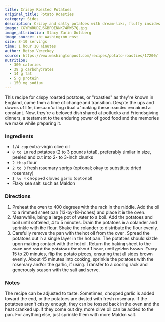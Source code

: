 ```yaml
---
title: Crispy Roasted Potatoes
original_title: Potato Roasties
category: Sides
description: Crispy and salty potatoes with dream-like, fluffy insides. A perfect side dish or a meal on its own.
image: CGYRWRUDZU6GBPDENNK74RWS7Q.jpg
image_attribution: Stacy Zarin Goldberg
image_source: The Washington Post
size: 8-10 servings
time: 1 hour 10 minutes
author: Betsy Vereckey
source: https://www.washingtonpost.com/recipes/potato-roasties/17200/
nutrition:
  - 300 calories
  - 39 g carbohydrates
  - 14 g fat
  - 5 g protein
  - 150 mg sodium
---
```


This recipe for crispy roasted potatoes, or "roasties" as they're known in England, came from a time of change and transition. Despite the ups and downs of life, the comforting ritual of making these roasties remained a constant. Now, they're a beloved dish shared at potlucks and Friendsgiving dinners, a testament to the enduring power of good food and the memories we make while preparing it.

### Ingredients

* `1/4 cup` extra-virgin olive oil
* `8 to 10` red potatoes (2 to 3 pounds total), preferably similar in size, peeled and cut into 2- to 3-inch chunks
* `2 tbsp` flour
* `2 to 3` fresh rosemary sprigs (optional; okay to substitute dried rosemary)
* `3 to 4` chopped cloves garlic (optional)
* Flaky sea salt, such as Maldon

### Directions

1. Preheat the oven to 400 degrees with the rack in the middle. Add the oil to a rimmed sheet pan (13-by-18-inches) and place it in the oven.
2. Meanwhile, bring a large pot of water to a boil. Add the potatoes and boil until softened, 4 to 5 minutes. Drain the potatoes in a colander and sprinkle with the flour. Shake the colander to distribute the flour evenly.
3. Carefully remove the pan with the hot oil from the oven. Spread the potatoes out in a single layer in the hot pan. The potatoes should sizzle upon making contact with the hot oil. Return the baking sheet to the oven and roast the potatoes for about 1 hour, until golden brown. Every 15 to 20 minutes, flip the potato pieces, ensuring that all sides brown evenly. About 45 minutes into cooking, sprinkle the potatoes with the rosemary and/or the garlic, if using. Transfer to a cooling rack and generously season with the salt and serve.

### Notes

The recipe can be adjusted to taste. Sometimes, chopped garlic is added toward the end, or the potatoes are dusted with fresh rosemary. If the potatoes aren't crispy enough, they can be tossed back in the oven and the heat cranked up. If they come out dry, more olive oil can be added to the pan. For anything else, just sprinkle them with more Maldon salt.